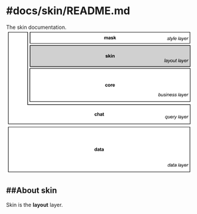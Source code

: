 #docs/skin/README.md
==============

The skin documentation.
![Image](../skin/images/system_overview_skin.png?raw=true)

##About skin
----------
Skin is the **layout** layer.